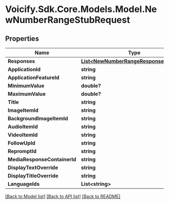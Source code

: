 # Voicify.Sdk.Core.Models.Model.NewNumberRangeStubRequest
## Properties

Name | Type | Description | Notes
------------ | ------------- | ------------- | -------------
**Responses** | [**List&lt;NewNumberRangeResponseRequest&gt;**](NewNumberRangeResponseRequest.md) |  | [optional] 
**ApplicationId** | **string** |  | 
**ApplicationFeatureId** | **string** |  | 
**MinimumValue** | **double?** |  | [optional] 
**MaximumValue** | **double?** |  | [optional] 
**Title** | **string** |  | 
**ImageItemId** | **string** |  | [optional] 
**BackgroundImageItemId** | **string** |  | [optional] 
**AudioItemId** | **string** |  | [optional] 
**VideoItemId** | **string** |  | [optional] 
**FollowUpId** | **string** |  | [optional] 
**RepromptId** | **string** |  | [optional] 
**MediaResponseContainerId** | **string** |  | [optional] 
**DisplayTextOverride** | **string** |  | [optional] 
**DisplayTitleOverride** | **string** |  | [optional] 
**LanguageIds** | **List&lt;string&gt;** |  | [optional] 

[[Back to Model list]](../README.md#documentation-for-models) [[Back to API list]](../README.md#documentation-for-api-endpoints) [[Back to README]](../README.md)

